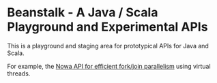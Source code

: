 # Beanstalk - A Java / Scala Playground and Experimental APIs

This is a playground and staging area for prototypical APIs for Java and Scala.

For example, the [Nowa API for efficient fork/join parallelism](./beanstalk-core/src/main/java/eu/geekplace/beanstalk/core/loom/nowa/) using virtual threads.
